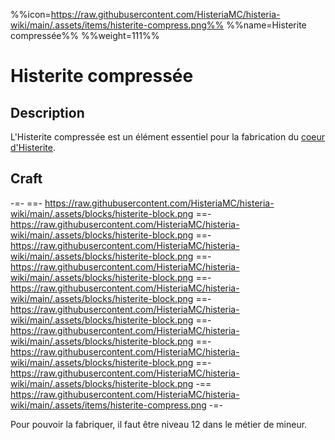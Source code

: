 %%icon=https://raw.githubusercontent.com/HisteriaMC/histeria-wiki/main/.assets/items/histerite-compress.png%%
%%name=Histerite compressée%%
%%weight=111%%

# Histerite compressée

## Description
L'Histerite compressée est un élément essentiel pour la fabrication du [coeur d'Histerite](https://histeria.fr/wiki/objets/histerite-core).

## Craft
-=-
 ==- https://raw.githubusercontent.com/HisteriaMC/histeria-wiki/main/.assets/blocks/histerite-block.png
 ==- https://raw.githubusercontent.com/HisteriaMC/histeria-wiki/main/.assets/blocks/histerite-block.png
 ==- https://raw.githubusercontent.com/HisteriaMC/histeria-wiki/main/.assets/blocks/histerite-block.png
 ==- https://raw.githubusercontent.com/HisteriaMC/histeria-wiki/main/.assets/blocks/histerite-block.png
 ==- https://raw.githubusercontent.com/HisteriaMC/histeria-wiki/main/.assets/blocks/histerite-block.png
 ==- https://raw.githubusercontent.com/HisteriaMC/histeria-wiki/main/.assets/blocks/histerite-block.png
 ==- https://raw.githubusercontent.com/HisteriaMC/histeria-wiki/main/.assets/blocks/histerite-block.png
 ==- https://raw.githubusercontent.com/HisteriaMC/histeria-wiki/main/.assets/blocks/histerite-block.png
 ==- https://raw.githubusercontent.com/HisteriaMC/histeria-wiki/main/.assets/blocks/histerite-block.png
 -== https://raw.githubusercontent.com/HisteriaMC/histeria-wiki/main/.assets/items/histerite-compress.png
-=-

Pour pouvoir la fabriquer, il faut être niveau 12 dans le métier de mineur.
